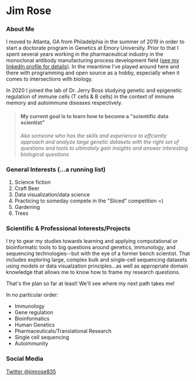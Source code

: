# Jim Rose

### About Me

I moved to Atlanta, GA from Philadelphia in the summer of 2019 in order to start a doctorate program in Genetics at Emory University.
Prior to that I spent several years working in the pharmaceutical industry in the monoclonal antibody manufacturing process development field ([see my linkedIn profile for details](https://www.linkedin.com/in/james-r-rose-85b70023/)). In the meantime I've played around here and there with programming and open source as a hobby, especially when it comes to intersections with biology.

In 2020 I joined the lab of Dr. Jerry Boss studying genetic and epigenetic regulation of immune cells (T cells & B cells) in the context of immune memory and autoimmune diseases respectively. 

>#### My current goal is to learn how to become a "scientific data scientist"
>*Aka someone who has the skills and experience to effciently approach and analyze large genetic datasets with the right set of questions and tools to ultimately gain insights and answer interesting biological questions* 

### General  Interests (...a running list)

1. Science fiction
2. Craft Beer
3. Data visualization/data science
4. Practicing to someday compete in the "Sliced" competition =)
5. Gardening
6. Trees

### Scientific & Professional Interests/Projects
I try to gear my studies towards learning and applying computational or bioinformatic tools to big questions around genetics, immunology, and sequencing technologies--but with the eye of a former bench scientist. That includes exploring large, complex bulk and single-cell sequencing datasets using models or data visualzation principles...as well as appropriate domain knowledge that allows me to know how to frame my research questions. 

That's the plan so far at least! We'll see where my next path takes me!

In no particular order:

- Immunology
- Gene regulation 
- Bioinformatics
- Human Genetics
- Pharmaceuticals/Translational Research
- Single cell sequencing
- Autoimmunity

### Social Media
[Twitter @jimrose835](https://twitter.com/jimrose835)

